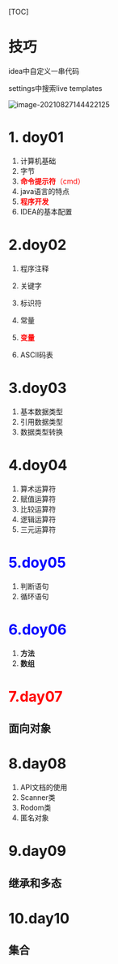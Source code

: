 

[TOC]

# **技巧**

idea中自定义一串代码

settings中搜索live templates

![image-20210827144422125](C:\Users\ASUS\AppData\Roaming\Typora\typora-user-images\image-20210827144422125.png)

# 1. doy01

1. 计算机基础
2. 字节
3. <font color=red>**命令提示符**（cmd）</font>
4. java语言的特点
5. <font color=red>**程序开发**</font>
6. IDEA的基本配置

# 2.doy02

1. 程序注释

2. 关键字

3. 标识符

4. 常量

5. <font color=red>**变量**</font>

6. ASCII码表

   

# 3.doy03

1. 基本数据类型
2. 引用数据类型
3. 数据类型转换

# 4.doy04

1. 算术运算符
2. 赋值运算符
3. 比较运算符
4. 逻辑运算符
5. 三元运算符

# <font color=blue>**5.doy05**</font>

1. 判断语句
2. 循环语句

# <font color=blue>**6.doy06**</font>

1. **方法**
2. **数组**

# <font color=red>**7.day07**</font>

## 面向对象



# 8.day08

1. API文档的使用
2. Scanner类
3. Rodom类
4. 匿名对象

# 9.day09

## 继承和多态

# 10.day10

## 集合
